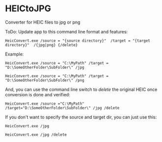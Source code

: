 # HEICtoJPG

Converter for HEIC files to jpg or png


ToDo: Update app to this command line format and features:

    HeicConvert.exe /source = "{source directory}"  /target = "{target directory}"  /{jpg|png} {/delete}


Example:

    HeicConvert.exe /source = "C:\MyPath" /target = "D:\SomeOtherFolder\SubFolder\" /jpg

    HeicConvert.exe /source = "C:\MyPath" /target = "D:\SomeOtherFolder\SubFolder\" /png


And, you can use the command line switch to *delete* the original HEIC once conversion is done and verified:

    HeicConvert.exe /source ="C:\MyPath" /target="D:\SomeOtherFolder\SubFolder\" /jpg /delete


If you don't want to specify the source and target dir, you can just use this:

    HeicConvert.exe /jpg
    
    HeicConvert.exe /jpg /delete




